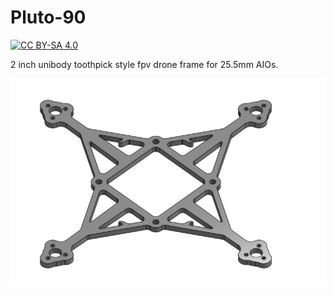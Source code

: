 # Pluto-90

[![CC BY-SA 4.0](https://img.shields.io/badge/License-CC%20BY--SA%204.0-lightgrey.svg)](http://creativecommons.org/licenses/by-sa/4.0/)

2 inch unibody toothpick style fpv drone frame for 25.5mm AIOs.

![Pluto-90 rendered model](Pluto-90.jpg)
